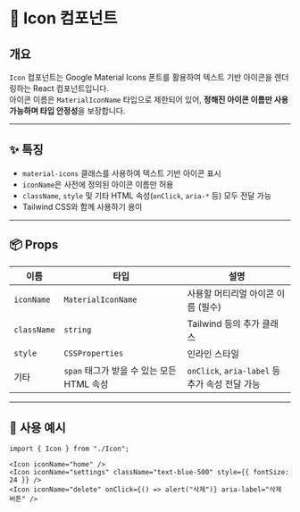 # 🎨 Icon 컴포넌트

## 개요

`Icon` 컴포넌트는 Google Material Icons 폰트를 활용하여 텍스트 기반 아이콘을 렌더링하는 React 컴포넌트입니다.  
아이콘 이름은 `MaterialIconName` 타입으로 제한되어 있어, **정해진 아이콘 이름만 사용 가능하며 타입 안정성**을 보장합니다.

---

## ✨ 특징

- `material-icons` 클래스를 사용하여 텍스트 기반 아이콘 표시
- `iconName`은 사전에 정의된 아이콘 이름만 허용
- `className`, `style` 및 기타 HTML 속성(`onClick`, `aria-*` 등) 모두 전달 가능
- Tailwind CSS와 함께 사용하기 용이

---

## 📦 Props

| 이름        | 타입                                      | 설명                                           |
| ----------- | ----------------------------------------- | ---------------------------------------------- |
| `iconName`  | `MaterialIconName`                        | 사용할 머티리얼 아이콘 이름 (필수)             |
| `className` | `string`                                  | Tailwind 등의 추가 클래스                      |
| `style`     | `CSSProperties`                           | 인라인 스타일                                  |
| 기타        | `span` 태그가 받을 수 있는 모든 HTML 속성 | `onClick`, `aria-label` 등 추가 속성 전달 가능 |

---

## 🧱 사용 예시

```tsx
import { Icon } from "./Icon";

<Icon iconName="home" />
<Icon iconName="settings" className="text-blue-500" style={{ fontSize: 24 }} />
<Icon iconName="delete" onClick={() => alert("삭제")} aria-label="삭제 버튼" />
```

